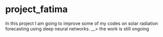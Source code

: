 # project_fatima

In this project I am going to improve some of my codes on solar radiation forecasting using deep neural networks.
__> the work is still ongoing
